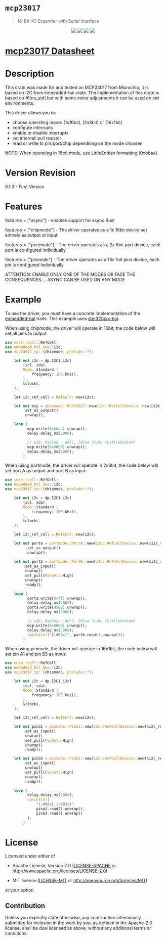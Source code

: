 # `mcp23017`

> 16-Bit I/O Expander with Serial Interface

<p align=center>
  <a href="https://crates.io/crates/mcp23017-tp"><img src="https://img.shields.io/badge/crates.io-v0.1.0-red"></a>
 <a href="https://docs.rs/mcp23017-tp/0.3.0/mcp23017-tp/"><img src="https://img.shields.io/badge/docs.rs-v0.1.0-orange"></a>
 <a href="http://www.apache.org/licenses/LICENSE-2.0"><img src="https://img.shields.io/badge/License-ApacheV2-green"></a>
 <a href="http://opensource.org/licenses/MIT"><img src="https://img.shields.io/badge/License-MIT-green"></a>
</p>

# [mcp23017 Datasheet](https://ww1.microchip.com/downloads/aemDocuments/documents/APID/ProductDocuments/DataSheets/MCP23017-Data-Sheet-DS20001952.pdf)

# Description

This crate was made for and tested on MCP23017 from Microchip, it is based on I2C from embedded-hal crate.
The implementation of this crate is based on #![no_std] but with some minor adjustments it can be used on std environments.

This driver allows you to:
- choose operating mode: (1x16bit), (2x8bit) or (16x1bit)
- configure interrupts
- enable or disable interrupts
- set internall pull resistor
- read or write to pin/port/chip dependiong on the mode choosen

NOTE: When operating in 16bit mode, use LittleEndian formatting (0xbbaa).

# Version Revision

0.1.0 - First Version

# Features 

features = ["async"] - enables support for async Rust

features = ["chipmode"] - The driver operates as a 1x 16bit device set entirely as output or input

features = ["portmode"] - The driver operates as a 2x 8bit port device, each port is configured individually

features = ["pinmode"] - The driver operates as a 16x 1bit pins device, each pin is configured individually

ATTENTION: ENABLE ONLY ONE OF THE MODES OR FACE THE CONSEQUENCES.... ASYNC CAN BE USED ON ANY MODE

# Example

To use the driver, you must have a concrete implementation of the
[embedded-hal](https://crates.io/crates/embedded-hal) traits.  This example uses
[stm32f4xx-hal](https://crates.io/crates/stm32f4xx-hal):


When using chipmode, the driver will operate in 16bit, the code below will set all pins to output:

``` rust
use core::cell::RefCell;
use embedded_hal_bus::i2c;
use mcp23017_tp::{chipmode, prelude::*};

    let mut i2c = dp.I2C1.i2c(
        (scl, sda),
        Mode::Standard {
            frequency: 100.kHz(),
        },
        &clocks,
    );

    let i2c_ref_cell = RefCell::new(i2c);

    let mut mcp = chipmode::MCP23017::new(i2c::RefCellDevice::new(&i2c_ref_cell), address)
        .set_as_output()
        .unwrap();

    loop {
          mcp.write(0xbbaa).unwrap();
          delay.delay_ms(2000);

          // u16: 0xbbaa - u8[]: [0]aa [1]bb (LittleEndian)
          mcp.write(0x0000).unwrap();
          delay.delay_ms(2000);
        }
```

When using portmode, the driver will operate in 2x8bit, the code below will set port A as output and port B as input:

``` rust
use core::cell::RefCell;
use embedded_hal_bus::i2c;
use mcp23017_tp::{chipmode, prelude::*};

    let mut i2c = dp.I2C1.i2c(
        (scl, sda),
        Mode::Standard {
            frequency: 100.kHz(),
        },
        &clocks,
    );

    let i2c_ref_cell = RefCell::new(i2c);

    let mut porta = portmode::PortA::new(i2c::RefCellDevice::new(&i2c_ref_cell), address)
         .set_as_output()
         .unwrap();
    
    let mut portb = portmode::PortB::new(i2c::RefCellDevice::new(&i2c_ref_cell), address)
        .set_as_input()
        .unwrap()
        .set_pull(PinSet::High)
        .unwrap()
        .ready();

    loop {
          porta.write(0xff).unwrap();
          delay.delay_ms(2000);
          porta.write(0x00).unwrap();
          delay.delay_ms(2000);

          // u16: 0xbbaa - u8[]: [0]aa [1]bb (LittleEndian)
          mcp.write(0x0000).unwrap();
          delay.delay_ms(2000);
          rprintln!("{:#02x}", portb.read().unwrap());
        }
```

When using pinmode, the driver will operate in 16x1bit, the code below will set pin A1 and pin B3 as input:

``` rust
use core::cell::RefCell;
use embedded_hal_bus::i2c;
use mcp23017_tp::{chipmode, prelude::*};

    let mut i2c = dp.I2C1.i2c(
        (scl, sda),
        Mode::Standard {
            frequency: 100.kHz(),
        },
        &clocks,
    );

    let i2c_ref_cell = RefCell::new(i2c);

    let mut pina1 = pinmode::Pina1::new(i2c::RefCellDevice::new(&i2c_ref_cell), address)
        .set_as_input()
        .unwrap()
        .set_pull(PinSet::High)
        .unwrap()
        .ready();

    let mut pinb3 = pinmode::Pinb3::new(i2c::RefCellDevice::new(&i2c_ref_cell), address)
        .set_as_input()
        .unwrap()
        .set_pull(PinSet::High)
        .unwrap()
        .ready();

    loop {
          delay.delay_ms(2000);
          rprintln!(
              "{:#02x} {:#02x}",
              pina1.read().unwrap(),
              pinb3.read().unwrap()
          );
        }
```

# License

Licensed under either of

- Apache License, Version 2.0 ([LICENSE-APACHE](LICENSE-APACHE) or
  http://www.apache.org/licenses/LICENSE-2.0)

- MIT license ([LICENSE-MIT](LICENSE-MIT) or http://opensource.org/licenses/MIT)

at your option.

## Contribution

Unless you explicitly state otherwise, any contribution intentionally submitted
for inclusion in the work by you, as defined in the Apache-2.0 license, shall be
dual licensed as above, without any additional terms or conditions.
